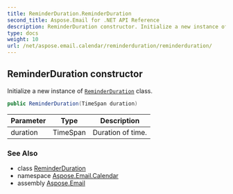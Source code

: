 ```yaml
---
title: ReminderDuration.ReminderDuration
second_title: Aspose.Email for .NET API Reference
description: ReminderDuration constructor. Initialize a new instance of ReminderDuration class
type: docs
weight: 10
url: /net/aspose.email.calendar/reminderduration/reminderduration/
---
```

## ReminderDuration constructor

Initialize a new instance of [`ReminderDuration`](../) class.

```csharp
public ReminderDuration(TimeSpan duration)
```

| Parameter | Type | Description |
| --- | --- | --- |
| duration | TimeSpan | Duration of time. |

### See Also

* class [ReminderDuration](../)
* namespace [Aspose.Email.Calendar](../../reminderduration/)
* assembly [Aspose.Email](../../../)


